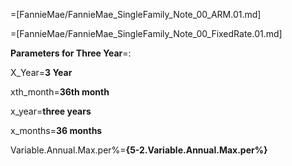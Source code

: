 =[FannieMae/FannieMae_SingleFamily_Note_00_ARM.01.md]

=[FannieMae/FannieMae_SingleFamily_Note_00_FixedRate.01.md]

<b>Parameters for Three Year</b>=:

X_Year=<b>3 Year</b>

xth_month=<b>36th month</b>

x_year=<b>three years</b>

x_months=<b>36 months</b>

Variable.Annual.Max.per%=<b>{5-2.Variable.Annual.Max.per%}</b>